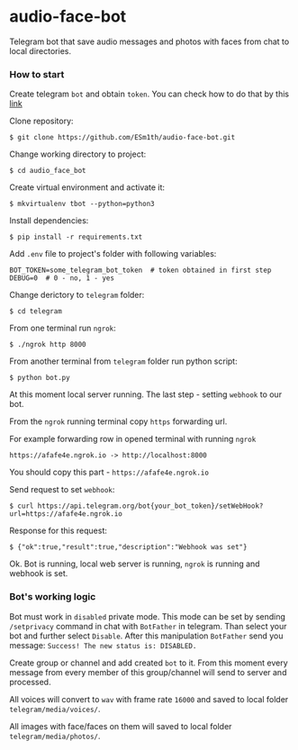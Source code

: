 # audio-face-bot
Telegram bot that save audio messages and photos with faces from chat to local directories.

### How to start
Create telegram `bot` and obtain `token`. You can check how to do that by this [link](https://core.telegram.org/bots#6-botfather)

Clone repository:
```
$ git clone https://github.com/ESm1th/audio-face-bot.git
```

Change working directory to project:
```
$ cd audio_face_bot
```

Create virtual environment and activate it:
```
$ mkvirtualenv tbot --python=python3
```

Install dependencies:
```
$ pip install -r requirements.txt
```

Add `.env` file to project's folder with following variables:
```
BOT_TOKEN=some_telegram_bot_token  # token obtained in first step
DEBUG=0  # 0 - no, 1 - yes 
```

Change derictory to `telegram` folder:
```
$ cd telegram
```

From one terminal run `ngrok`:
```
$ ./ngrok http 8000
```

From another terminal from `telegram` folder run python script:
```
$ python bot.py
```

At this moment local server running. The last step - setting `webhook` to our bot.

From the `ngrok` running terminal copy `https` forwarding url.

For example forwarding row in opened terminal with running `ngrok`
```
https://afafe4e.ngrok.io -> http://localhost:8000
```
You should copy this part - `https://afafe4e.ngrok.io`

Send request to set `webhook`:
```
$ curl https://api.telegram.org/bot{your_bot_token}/setWebHook?url=https://afafe4e.ngrok.io
```

Response for this request:
```
$ {"ok":true,"result":true,"description":"Webhook was set"}
```
Ok. Bot is running, local web server is running, `ngrok` is running and webhook is set.

### Bot's working logic
Bot must work in `disabled` private mode.
This mode can be set by sending `/setprivacy` command in chat with `BotFather` in telegram. Than select your bot and further select `Disable`. After this manipulation `BotFather` send you message: `Success! The new status is: DISABLED.`

Create group or channel and add created `bot` to it. From this moment every message from every member of this group/channel will send to server and processed.

All voices will convert to `wav` with frame rate `16000` and saved to local folder `telegram/media/voices/`.

All images with face/faces on them will saved to local folder `telegram/media/photos/`. 
